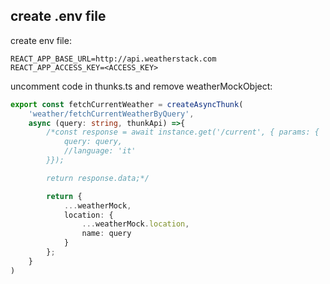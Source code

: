 ## create .env file
create env file: 
```
REACT_APP_BASE_URL=http://api.weatherstack.com
REACT_APP_ACCESS_KEY=<ACCESS_KEY>
```

uncomment code in thunks.ts and remove weatherMockObject: 

```typescript
export const fetchCurrentWeather = createAsyncThunk(
    'weather/fetchCurrentWeatherByQuery',
    async (query: string, thunkApi) =>{
        /*const response = await instance.get('/current', { params: {
            query: query,
            //language: 'it'
        }});

        return response.data;*/

        return {
            ...weatherMock,
            location: {
                ...weatherMock.location,
                name: query
            }
        };
    }
)
```